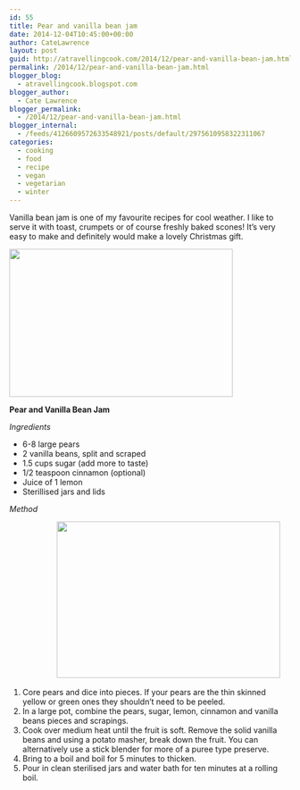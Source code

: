 ```yaml
---
id: 55
title: Pear and vanilla bean jam
date: 2014-12-04T10:45:00+00:00
author: CateLawrence
layout: post
guid: http://atravellingcook.com/2014/12/pear-and-vanilla-bean-jam.html
permalink: /2014/12/pear-and-vanilla-bean-jam.html
blogger_blog:
  - atravellingcook.blogspot.com
blogger_author:
  - Cate Lawrence
blogger_permalink:
  - /2014/12/pear-and-vanilla-bean-jam.html
blogger_internal:
  - /feeds/4126609572633548921/posts/default/2975610958322311067
categories:
  - cooking
  - food
  - recipe
  - vegan
  - vegetarian
  - winter
---
```


  Vanilla bean jam is one of my favourite recipes for cool weather. I like to serve it with toast, crumpets or of course freshly baked scones! It&#8217;s very easy to make and definitely would make a lovely Christmas gift.






  <a  href="http://3.bp.blogspot.com/-UI-9PhCnKKI/VIAsweSXSHI/AAAAAAAAKLM/0z7zpMFUsg4/s1600/pear%2Bvanilla%2Bjam%2Bin%2Ba%2Bjar.jpg"><img src="http://3.bp.blogspot.com/-UI-9PhCnKKI/VIAsweSXSHI/AAAAAAAAKLM/0z7zpMFUsg4/s1600/pear%2Bvanilla%2Bjam%2Bin%2Ba%2Bjar.jpg" alt="" width="400" height="265" border="0" /></a>








  <b>Pear and Vanilla Bean Jam</b>



  <i>Ingredients</i>





  * 6-8 large pears
  * 2 vanilla beans, split and scraped
  * 1.5 cups sugar (add more to taste)
  * 1/2 teaspoon cinnamon (optional)
  * Juice of 1 lemon
  * Sterillised jars and lids





  <i>Method</i>



                    <a style="margin-left: 1em; margin-right: 1em; text-align: center;" href="http://1.bp.blogspot.com/-WerU97hZ5oo/VIAr0otDn4I/AAAAAAAAKLE/qLJOmxnaqbE/s1600/7231908776_74b0fc1ff2_z.jpg"><img src="http://1.bp.blogspot.com/-WerU97hZ5oo/VIAr0otDn4I/AAAAAAAAKLE/qLJOmxnaqbE/s1600/7231908776_74b0fc1ff2_z.jpg" alt="" width="400" height="280" border="0" /></a>


  1. Core pears and dice into pieces. If your pears are the thin skinned yellow or green ones they shouldn’t need to be peeled.
  2. In a large pot, combine the pears, sugar, lemon, cinnamon and vanilla beans pieces and scrapings.
  3. Cook over medium heat until the fruit is soft. Remove the solid vanilla beans and using a potato masher, break down the fruit. You can alternatively use a stick blender for more of a puree type preserve.
  4. Bring to a boil and boil for 5 minutes to thicken.
  5. Pour in clean sterilised jars and water bath for ten minutes at a rolling boil.